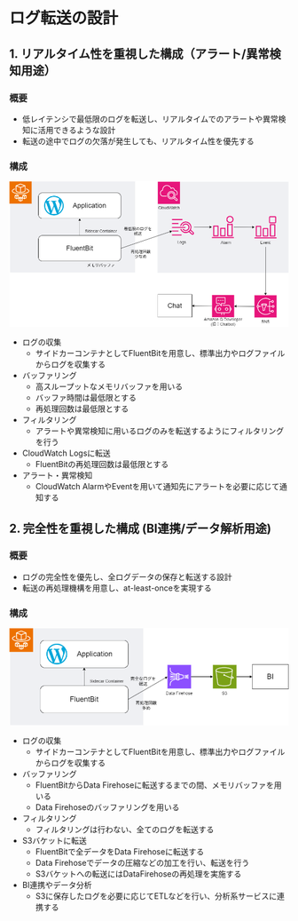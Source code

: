 # ログ転送の設計

## 1. リアルタイム性を重視した構成（アラート/異常検知用途）

### 概要

- 低レイテンシで最低限のログを転送し、リアルタイムでのアラートや異常検知に活用できるような設計
- 転送の途中でログの欠落が発生しても、リアルタイム性を優先する

### 構成

![.](./images/log-alert.dio.png)

- ログの収集
  - サイドカーコンテナとしてFluentBitを用意し、標準出力やログファイルからログを収集する
- バッファリング
  - 高スループットなメモリバッファを用いる
  - バッファ時間は最低限とする
  - 再処理回数は最低限とする
- フィルタリング
  - アラートや異常検知に用いるログのみを転送するようにフィルタリングを行う
- CloudWatch Logsに転送
  - FluentBitの再処理回数は最低限とする
- アラート・異常検知
  - CloudWatch AlarmやEventを用いて通知先にアラートを必要に応じて通知する

## 2. 完全性を重視した構成 (BI連携/データ解析用途)

### 概要

- ログの完全性を優先し、全ログデータの保存と転送する設計
- 転送の再処理機構を用意し、at-least-onceを実現する

### 構成

![.](./images/log-integrity.dio.png)

- ログの収集
  - サイドカーコンテナとしてFluentBitを用意し、標準出力やログファイルからログを収集する
- バッファリング
  - FluentBitからData Firehoseに転送するまでの間、メモリバッファを用いる
  - Data Firehoseのバッファリングを用いる
- フィルタリング
  - フィルタリングは行わない、全てのログを転送する
- S3バケットに転送
  - FluentBitで全データをData Firehoseに転送する
  - Data Firehoseでデータの圧縮などの加工を行い、転送を行う
  - S3バケットへの転送にはDataFirehoseの再処理を実施する
- BI連携やデータ分析
  - S3に保存したログを必要に応じてETLなどを行い、分析系サービスに連携する
  